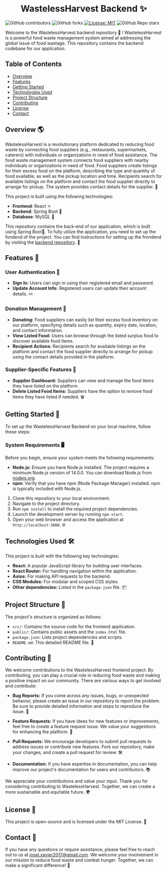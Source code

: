<h1 align="center">WastelessHarvest Backend ✨</h1>

![GitHub contributors](https://img.shields.io/github/contributors/Josel099/WastelessHarvest-frontend)
![GitHub forks](https://img.shields.io/github/forks/Josel099/WastelessHarvest-frontend)
[![License: MIT](https://img.shields.io/badge/License-MIT-orange.svg)](https://opensource.org/licenses/MIT)
![GitHub Repo stars](https://img.shields.io/github/stars/Josel099/WastelessHarvest-frontend)



Welcome to the WastelessHarvest backend repository 🌱 !   WastelessHarvest is a powerful food waste management system aimed at addressing the global issue of food wastage. This repository contains the backend codebase for our application.

## Table of Contents

- [Overview](#overview)
- [Features](#features)
- [Getting Started](#getting-started)
- [Technologies Used](#technologies-used)
- [Project Structure](#project-structure)
- [Contributing](#contributing)
- [License](#license)
- [Contact](#contact)

## Overview 🌎

WastelessHarvest is a revolutionary platform dedicated to reducing food waste by connecting food suppliers (e.g., restaurants, supermarkets, caterers) with individuals or organizations in need of food assistance. The food waste management system connects food suppliers with nearby individuals or organizations in need of food. Food suppliers create listings for their excess food on the platform, describing the type and quantity of food available, as well as the pickup location and time. Recipients search for available listings on the platform and contact the food supplier directly to arrange for pickup. The system provides contact details for the supplier. 🤝

This project is built using the following technologies:
- **Frontend**: React ⚛️
- **Backend**: Spring Boot 🍃
- **Database**: MySQL 🦈

This repository contains the back-end of our application, which is built using Spring Boot🍃. To fully utilize the application, you need to set up the fondend  of the project. You can find instructions for setting up the frondend by visiting the [backend repository](https://github.com/Josel099/Wasteles-Harvest-backend). 🚀

## Features 🌟

### User Authentication 🔐

- **Sign In:** Users can sign in using their registered email and password.
- **Update Account Info:** Registered users can update their account details. ✏️

### Donation Management 🥫

- **Donating:** Food suppliers can easily list their excess food inventory on our platform, specifying details such as quantity, expiry date, location, and contact information.
- **View Listed Food:** Users can browse through the listed surplus food to discover available food items.
- **Recipient Actions:** Recipients search for available listings on the platform and contact the food supplier directly to arrange for pickup using the contact details provided in the platform. 

### Supplier-Specific Features 🛒

- **Supplier Dashboard:** Suppliers can view and manage the food items they have listed on the platform.
- **Delete Listed Food Items:** Suppliers have the option to remove food items they have listed if needed. 🗑️

## Getting Started 🚀

To set up the WastelessHarvest Backend on your local machine, follow these steps:

### System Requirements 🖥️

Before you begin, ensure your system meets the following requirements:

- **Node.js:** Ensure you have Node.js installed. The project requires a minimum Node.js version of 14.0.0. You can download Node.js from [nodejs.org](https://nodejs.org/).
- **npm:** Verify that you have npm (Node Package Manager) installed. npm is typically included with Node.js.

1. Clone this repository to your local environment.
2. Navigate to the project directory.
3. Run `npm install` to install the required project dependencies.
4. Launch the development server by running `npm start`.
5. Open your web browser and access the application at `http://localhost:3000`. 🌐

## Technologies Used 🛠️

This project is built with the following key technologies:

- **React:** A popular JavaScript library for building user interfaces.
- **React Router:** For handling navigation within the application.
- **Axios:** For making API requests to the backend.
- **CSS Modules:** For modular and scoped CSS styles.
- **Other dependencies:** Listed in the `package.json` file. 📦

## Project Structure 📂

The project's structure is organized as follows:

- `src/`: Contains the source code for the frontend application.
- `public/`: Contains public assets and the `index.html` file.
- `package.json`: Lists project dependencies and scripts.
- `README.md`: This detailed README file. 📁

## Contributing 🤝

We welcome contributions to the WastelessHarvest frontend project. By contributing, you can play a crucial role in reducing food waste and making a positive impact on our community. There are various ways to get involved and contribute:

- **Bug Reports:** If you come across any issues, bugs, or unexpected behavior, please create an issue in our repository to report the problem. Be sure to provide detailed information and steps to reproduce the issue. 🐛

- **Feature Requests:** If you have ideas for new features or improvements, feel free to create a feature request issue. We value your suggestions for enhancing the platform. 🚀

- **Pull Requests:** We encourage developers to submit pull requests to address issues or contribute new features. Fork our repository, make your changes, and create a pull request for review. 🛠️

- **Documentation:** If you have expertise in documentation, you can help improve our project's documentation for users and contributors. 📚

We appreciate your contributions and value your input. Thank you for considering contributing to WastelessHarvest. Together, we can create a more sustainable and equitable future. 🌍

## License 📜 

This project is open-source and is licensed under the MIT License. 📃

## Contact 📧

If you have any questions or require assistance, please feel free to reach out to us at josel.xavier2017@gmail.com. We welcome your involvement in our mission to reduce food waste and combat hunger. Together, we can make a significant difference! 💌
